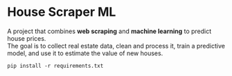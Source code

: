 # House Scraper ML

A project that combines **web scraping** and **machine learning** to predict house prices.  
The goal is to collect real estate data, clean and process it, train a predictive model, and use it to estimate the value of new houses.


`
pip install -r requirements.txt 
`